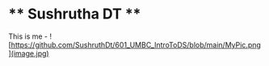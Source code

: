 # ** Sushrutha DT **

This is me - 
![https://github.com/SushruthDt/601_UMBC_IntroToDS/blob/main/MyPic.png](image.jpg)


